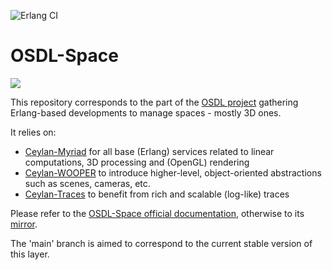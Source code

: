 ![Erlang CI](https://github.com/Olivier-Boudeville/OSDL-Space/workflows/Erlang%20CI/badge.svg?event=push)

# OSDL-Space

![](/doc/osdl-space-title.png)

This repository corresponds to the part of the [OSDL project](https://github.com/Olivier-Boudeville/OSDL) gathering Erlang-based developments to manage spaces - mostly 3D ones.

It relies on:

- [Ceylan-Myriad](https://github.com/Olivier-Boudeville/Ceylan-Myriad) for all base (Erlang) services related to linear computations, 3D processing and (OpenGL) rendering
- [Ceylan-WOOPER](https://github.com/Olivier-Boudeville/Ceylan-WOOPER) to introduce higher-level, object-oriented abstractions such as scenes, cameras, etc.
- [Ceylan-Traces](https://github.com/Olivier-Boudeville/Ceylan-Traces) to benefit from rich and scalable (log-like) traces

Please refer to the [OSDL-Space official documentation](http://space.esperide.org), otherwise to its [mirror](http://olivier-boudeville.github.io/OSDL-Space/).

The 'main' branch is aimed to correspond to the current stable version of this layer.
